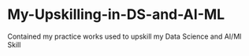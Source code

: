 # My-Upskilling-in-DS-and-AI-ML
Contained my practice works used to upskill my Data Science and AI/Ml Skill
